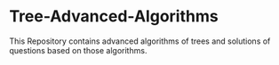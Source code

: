 # Tree-Advanced-Algorithms
This Repository contains advanced algorithms of trees and solutions of questions based on those algorithms.

